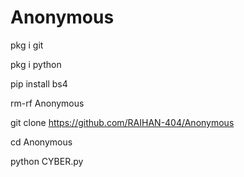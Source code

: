 # Anonymous

pkg i git

pkg i python

pip install bs4

rm-rf Anonymous

git clone https://github.com/RAIHAN-404/Anonymous

cd Anonymous

python CYBER.py
